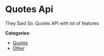 # Quotes Api


They Said So. Quotes API with lot of features



**Categories**:
- [Quotes](https://github.com/apis-list/apis-list#quotes)
- [Other](https://github.com/apis-list/apis-list#other)




